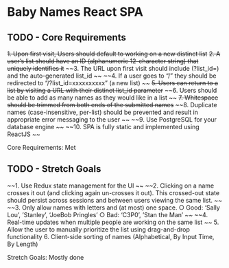 # Baby Names React SPA

## TODO - Core Requirements

~~1. Upon first visit, Users should default to working on a new distinct list~~
~~2. A user’s list should have an ID (alphanumeric 12-character string) that uniquely identifies it~~
~~3. The URL upon first visit should include (?list_id=) and the auto-generated list_id ~~
~~4. If a user goes to “/” they should be redirected to “/?list_id=xxxxxxxxxx” (a new list) ~~
~~5. Users can return to a list by visiting a URL with their distinct list_id parameter~~
~~6. Users should be able to add as many names as they would like in a list ~~
~~7. Whitespace should be trimmed from both ends of the submitted names~~
~~8. Duplicate names (case-insensitive, per-list) should be prevented and result in appropriate error messaging to the user ~~
~~9. Use PostgreSQL for your database engine ~~
~~10. SPA is fully static and implemented using ReactJS ~~

Core Requirements: Met

## TODO - Stretch Goals

~~1. Use Redux state management for the UI ~~
~~2. Clicking on a name crosses it out (and clicking again un-crosses it out). This crossed-out state should persist across sessions and between users viewing the same list. ~~
~~3. Only allow names with letters and (at most) one space. ○ Good:  ‘Sally Lou’, ’Stanley’, ‘JoeBob Pringles’ ○ Bad: ‘C3P0’, ’Stan the Man’ ~~
~~4. Real-time updates when multiple people are working on the same list ~~
5. Allow the user to manually prioritize the list using drag-and-drop functionality 
6. Client-side sorting of names (Alphabetical, By Input Time, By Length)

Stretch Goals: Mostly done
